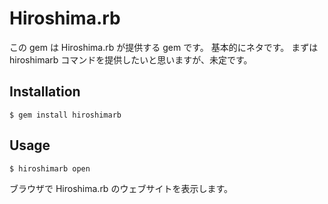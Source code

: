 # Hiroshima.rb

この gem は Hiroshima.rb が提供する gem です。
基本的にネタです。
まずは hiroshimarb コマンドを提供したいと思いますが、未定です。

## Installation

    $ gem install hiroshimarb

## Usage


    $ hiroshimarb open

ブラウザで Hiroshima.rb のウェブサイトを表示します。
